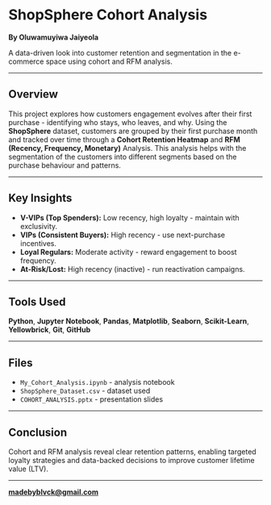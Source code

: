 # ShopSphere Cohort Analysis

**By Oluwamuyiwa Jaiyeola**

A data-driven look into customer retention and segmentation in the e-commerce space using cohort and RFM analysis.

---

## Overview
This project explores how customers engagement evolves after their first purchase - 
identifying who stays, who leaves, and why. Using the **ShopSphere** dataset, 
customers are grouped by their first purchase month and tracked over time through
a **Cohort Retention Heatmap** and **RFM (Recency, Frequency, Monetary)** Analysis. This analysis
helps with the segmentation of the customers into different segments based on the purchase behaviour
and patterns.

---

## Key Insights
- **V-VIPs (Top Spenders):** Low recency, high loyalty - maintain with exclusivity.  
- **VIPs (Consistent Buyers):** High recency - use next-purchase incentives.  
- **Loyal Regulars:** Moderate activity - reward engagement to boost frequency.  
- **At-Risk/Lost:** High recency (inactive) - run reactivation campaigns.

---

## Tools Used
**Python**, **Jupyter Notebook**, **Pandas**, **Matplotlib**, **Seaborn**, **Scikit-Learn**, **Yellowbrick**, **Git**, **GitHub**

---

## Files
- `My_Cohort_Analysis.ipynb` - analysis notebook  
- `ShopSphere_Dataset.csv` - dataset used  
- `COHORT_ANALYSIS.pptx` - presentation slides  

---

## Conclusion
Cohort and RFM analysis reveal clear retention patterns, enabling targeted loyalty strategies and data-backed decisions to improve customer lifetime value (LTV).

---

**madebyblvck@gmail.com**
